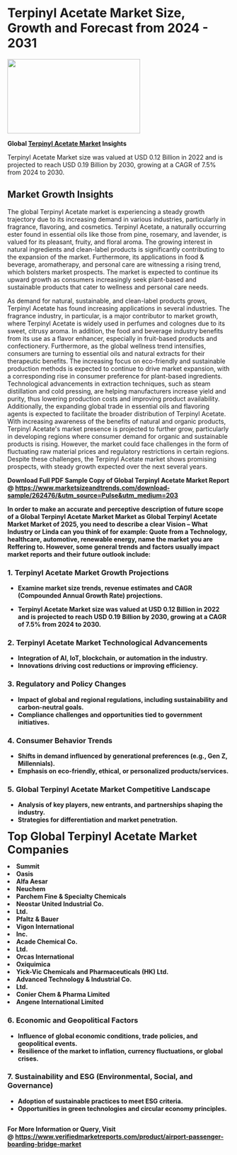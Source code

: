 <H1>Terpinyl Acetate Market Size, Growth and Forecast from 2024 - 2031</H1><img class="aligncenter size-medium wp-image-584254" src="https://thirdeyenews.in/wp-content/uploads/2024/09/Global-Market-Research-300x168.jpeg" alt="" width="300" height="168" /><p><strong>Global&nbsp;<a href="https://www.marketsizeandtrends.com/download-sample/262476/&amp;utm_source=Pulse&amp;utm_medium=203">Terpinyl Acetate Market</a> Insights</strong></p><p>Terpinyl Acetate Market size was valued at USD 0.12 Billion in 2022 and is projected to reach USD 0.19 Billion by 2030, growing at a CAGR of 7.5% from 2024 to 2030.</p><p><h2>Market Growth Insights</h2> <p>The global Terpinyl Acetate market is experiencing a steady growth trajectory due to its increasing demand in various industries, particularly in fragrance, flavoring, and cosmetics. Terpinyl Acetate, a naturally occurring ester found in essential oils like those from pine, rosemary, and lavender, is valued for its pleasant, fruity, and floral aroma. The growing interest in natural ingredients and clean-label products is significantly contributing to the expansion of the market. Furthermore, its applications in food & beverage, aromatherapy, and personal care are witnessing a rising trend, which bolsters market prospects. The market is expected to continue its upward growth as consumers increasingly seek plant-based and sustainable products that cater to wellness and personal care needs.</p> <p><strong></strong></p> <p>As demand for natural, sustainable, and clean-label products grows, Terpinyl Acetate has found increasing applications in several industries. The fragrance industry, in particular, is a major contributor to market growth, where Terpinyl Acetate is widely used in perfumes and colognes due to its sweet, citrusy aroma. In addition, the food and beverage industry benefits from its use as a flavor enhancer, especially in fruit-based products and confectionery. Furthermore, as the global wellness trend intensifies, consumers are turning to essential oils and natural extracts for their therapeutic benefits. The increasing focus on eco-friendly and sustainable production methods is expected to continue to drive market expansion, with a corresponding rise in consumer preference for plant-based ingredients. Technological advancements in extraction techniques, such as steam distillation and cold pressing, are helping manufacturers increase yield and purity, thus lowering production costs and improving product availability. Additionally, the expanding global trade in essential oils and flavoring agents is expected to facilitate the broader distribution of Terpinyl Acetate. With increasing awareness of the benefits of natural and organic products, Terpinyl Acetate's market presence is projected to further grow, particularly in developing regions where consumer demand for organic and sustainable products is rising. However, the market could face challenges in the form of fluctuating raw material prices and regulatory restrictions in certain regions. Despite these challenges, the Terpinyl Acetate market shows promising prospects, with steady growth expected over the next several years. <p><strong></p><p><span class=""><strong>Download Full PDF Sample Copy of Global Terpinyl Acetate Market Report</strong> @ <a href="https://www.marketsizeandtrends.com/download-sample/262476/&amp;utm_source=Pulse&amp;utm_medium=203" target="_blank">https://www.marketsizeandtrends.com/download-sample/262476/&amp;utm_source=Pulse&amp;utm_medium=203</a></span></p><p>In order to make an accurate and perceptive description of future scope of a Global&nbsp;Terpinyl Acetate Market Market as Global&nbsp;Terpinyl Acetate Market Market of 2025, you need to describe a clear Vision &ndash; What Industry or Linda can you think of for example: Quote from a Technology, healthcare, automotive, renewable energy, name the market you are Reffering to. However, some general trends and factors usually impact market reports and their future outlook include:</p><h3>1.&nbsp;<strong>Terpinyl Acetate Market Growth Projections</strong></h3><ul><li>Examine market size trends, revenue estimates and CAGR (Compounded Annual Growth Rate) projections.</li><li><p>Terpinyl Acetate Market size was valued at USD 0.12 Billion in 2022 and is projected to reach USD 0.19 Billion by 2030, growing at a CAGR of 7.5% from 2024 to 2030.</p></li></ul><h3>2.&nbsp;<strong>Terpinyl Acetate Market Technological Advancements</strong></h3><ul><li>Integration of AI, IoT, blockchain, or automation in the industry.</li><li>Innovations driving cost reductions or improving efficiency.</li></ul><h3>3.&nbsp;<strong>Regulatory and Policy Changes</strong></h3><ul><li>Impact of global and regional regulations, including sustainability and carbon-neutral goals.</li><li>Compliance challenges and opportunities tied to government initiatives.</li></ul><h3>4.&nbsp;<strong>Consumer Behavior Trends</strong></h3><ul><li>Shifts in demand influenced by generational preferences (e.g., Gen Z, Millennials).</li><li>Emphasis on eco-friendly, ethical, or personalized products/services.</li></ul><h3>5.&nbsp;<strong>Global Terpinyl Acetate Market Competitive Landscape</strong></h3><ul><li>Analysis of key players, new entrants, and partnerships shaping the industry.</li><li>Strategies for differentiation and market penetration.</li></ul><p data-pm-slice="1 1 []"><span style="color: inherit; font-family: inherit; font-size: 25px;">Top Global Terpinyl Acetate Market Companies</span></p><div class="" data-test-id=""><p><li>Summit</li><li> Oasis</li><li> Alfa Aesar</li><li> Neuchem</li><li> Parchem Fine & Specialty Chemicals</li><li> Neostar United Industrial Co.</li><li> Ltd.</li><li> Pfaltz & Bauer</li><li> Vigon International</li><li> Inc.</li><li> Acade Chemical Co.</li><li> Ltd.</li><li> Orcas International</li><li> Oxiquimica</li><li> Yick-Vic Chemicals and Pharmaceuticals (HK) Ltd.</li><li> Advanced Technology & Industrial Co.</li><li> Ltd.</li><li> Conier Chem & Pharma Limited</li><li> Angene International Limited</li></p></div><h3>6.&nbsp;<strong>Economic and Geopolitical Factors</strong></h3><ul><li>Influence of global economic conditions, trade policies, and geopolitical events.</li><li>Resilience of the market to inflation, currency fluctuations, or global crises.</li></ul><h3>7.&nbsp;<strong>Sustainability and ESG (Environmental, Social, and Governance)</strong></h3><ul><li>Adoption of sustainable practices to meet ESG criteria.</li><li>Opportunities in green technologies and circular economy principles.</li></ul><h2><strong style="font-size: 14px;">For More Information or Query, Visit @&nbsp;</strong><a style="background-color: #ffffff; font-size: 14px;" href="https://www.marketsizeandtrends.com/report/terpinyl-acetate-market/" target="_blank">https://www.verifiedmarketreports.com/product/airport-passenger-boarding-bridge-market</a></h2>
